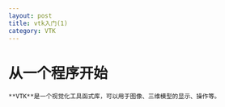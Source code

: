 ```yaml
---
layout: post
title: vtk入门(1) 
category: VTK
---
```


# 从一个程序开始
	**VTK**是一个视觉化工具函式库，可以用于图像、三维模型的显示、操作等。

